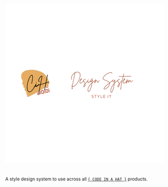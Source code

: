 ![header](docs/readme_header.png) 
# 

A style design system to use across all [`{ CODE IN A HAT }`](https://github.com/codeinahat) products.
